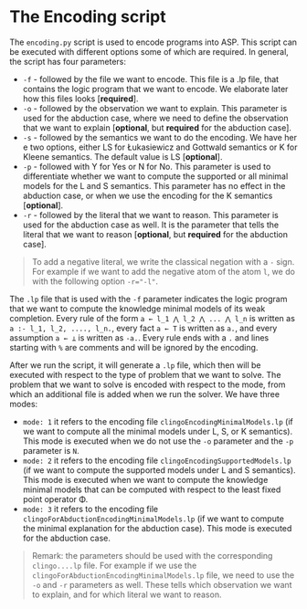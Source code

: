 # The Encoding script

The `encoding.py` script is used to encode programs into ASP.
This script can be executed with different options some of which are
required. In general, the script has four parameters:
* `-f` - followed by the file we want to encode. This file is a .lp file, 
that contains the logic program that we want to encode. We elaborate 
later how this files looks [**required**].
* `-o` - followed by the observation we want to explain. This parameter is
used for the abduction case, where we need to define the observation that we
want to explain [**optional**, but **required** for the abduction case].
* `-s`  - followed by the semantics we want to do the encoding. We have her
e two options, either LS for Łukasiewicz and Gottwald semantics or K for Kleene
semantics. The default value is LS [**optional**].
* `-p`  - followed with Y for Yes or N for No. This parameter is used to
differentiate whether we want to compute the supported or all minimal models
for the L and S semantics. This parameter has no effect in the abduction case,
or when we use the encoding for the K semantics [**optional**].
* `-r` - followed by the literal that we want to reason. This parameter is
used for the abduction case as well. It is the parameter that tells the
literal that we want to reason [**optional**, but **required** for the
abduction case].

>To add a negative literal, we write the classical negation with a `-` sign.
> For example if we want to add the negative atom of the atom `l`,
> we do with the following option `-r="-l"`.

The `.lp` file that is used with the `-f` parameter indicates the logic
program that we want to compute the knowledge minimal models of its weak
completion. Every rule of the form `a ← l_1 ⋀ l_2 ⋀ ... ⋀ l_n` is written
as `a :- l_1, l_2, ...., l_n.`, every fact `a ← T` is written as `a.`, and
every assumption `a ← ⊥` is written as `-a.`. Every rule ends with a `.`
and lines starting with `%` are comments and will be ignored by the encoding.

After we run the script, it will generate a ```.lp``` file, which then
will be executed with respect to the type of problem that we want to solve.
The problem that we want to solve is encoded with respect to the mode, from
which an additional file is added when we run the solver. We have three modes:
* `mode: 1` it refers to the encoding file `clingoEncodingMinimalModels.lp` (if
we want to compute all the minimal models under L, S, or K semantics). This
mode is executed when we do not use the `-o` parameter and the `-p` parameter
is `N`.
* `mode: 2` it refers to the encoding file `clingoEncodingSupportedModels.lp`
(if we want to compute the supported models under L and S semantics). This
mode is executed when we want to compute the knowledge minimal models that
can be computed with respect to the least fixed point operator Φ.
* `mode: 3` it refers to the encoding file
`clingoForAbductionEncodingMinimalModels.lp` (if we want to compute the
minimal explanation for the abduction case). This mode is executed for the
abduction case.

> Remark: the parameters should be used with the corresponding `clingo....lp`
> file. For example if we use the `clingoForAbductionEncodingMinimalModels.lp`
> file, we need to use the `-o` and `-r` parameters as well. These tells which
> observation we want to explain, and for which literal we want to reason.
